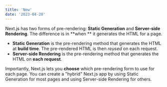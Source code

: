 ```yaml
---
title: 'New'
date: '2023-04-20'
---
```


Next.js has two forms of pre-rendering: **Static Generation** and **Server-side Rendering**. The difference is in **when
** it generates the HTML for a page.

- **Static Generation** is the pre-rendering method that generates the HTML at **build time**. The pre-rendered HTML is
  then _reused_ on each request.
- **Server-side Rendering** is the pre-rendering method that generates the HTML on **each request**.

Importantly, Next.js lets you **choose** which pre-rendering form to use for each page. You can create a "hybrid"
Next.js app by using Static Generation for most pages and using Server-side Rendering for others.
